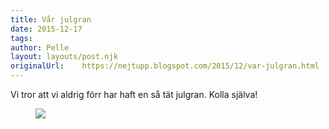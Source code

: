 ```yaml
---
title: Vår julgran
date: 2015-12-17
tags: 	
author: Pelle
layout: layouts/post.njk 
originalUrl:	https://nejtupp.blogspot.com/2015/12/var-julgran.html
---
```


Vi tror att vi aldrig förr har haft en så tät julgran. Kolla själva!

<figure>
	<img src="../../../../img/IMG_2688.JPG"></div>
</figure>